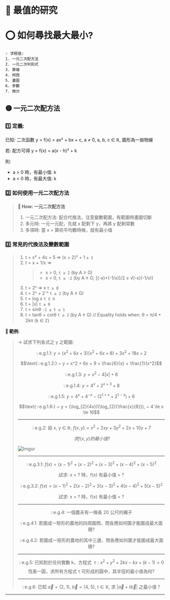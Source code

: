 # 📖 最值的研究

# ⭕ 如何尋找最大最小?

```Mnemonic
💡 求極值:
1. 一元二次配方法
2. 一元二次判別式
3. 算幾
4. 柯西
5. 畫圖
6. 參數
7. 微分
```

## 🟡 一元二次配方法

### 1️⃣ 定義:

已知: 二次函數 y = f(x) = ax² + bx + c, a ≠ 0, a, b, c ∈ ℝ, 圖形為一拋物線

若: 配方可得 y = f(x) = a(x - h)² + k

則:

- a > 0 時，有最小值: k
- a < 0 時，有最大值: k

### 2️⃣ 如何使用一元二次配方法

> **💫 How: 一元二次配方法**
>
> 1. 一元二次配方法: 配合代換法，注意變數範圍，有範圍時畫圖切斷
> 2. 多元時: 一元一元配，先就 x 配剩下 y，再將 y 配剩常數
> 3. 多項時: 當 x = 算術平均數時候，就有最小值

### 3️⃣ 常見的代換法及變數範圍

> 1. t = x² + 4x + 5 ⇒ (x + 2)² + 1 `≥ 1`
> 2. t = x + 1/x ⇒
>    > - x > 0, `t ≥ 2` (by A ≥ G)
>    > - x < 0, `t ≤ -2` (by A ≥ G; [(-x)+(-1/x)]/2 ≥ √(-x)(-1/x))
> 3. t = 2ˣ ⇒ x `t ≥ 0`
> 4. t = 2ˣ + 2⁻ˣ `t ≥ 2` (by A ≥ G)
> 5. t = log x `t ∈ ℝ`
> 6. t = |x| `t ≥ 0`
> 7. t = sinθ `-1 ≤ t ≤ 1`
> 8. t = tanθ + cotθ `t ≥ 2` (by A ≥ G) // Equality holds when: θ = π/4 + 2kπ (k ∈ ℤ)

**📌 範例:**

> → 試求下列各式之 y 之範圍:
>
> $$\text{💡e.g.1.1:} ~ y = (x^2 + 6x + 3)(x^2 + 6x + 8) + 3x^2 + 18x + 2$$
>
> $$\text{💡e.g.1.2:} ~ y = x^2 + 6x + 9 + \frac{6}{x} + \frac{1}{x^2}$$
>
> $$\text{💡e.g.1.3:} ~ y = x^2 - 4 \left | x \right | + 6$$
>
> $$\text{💡e.g.1.4:} ~ y = 4^x + 2^{x + 3} + 8$$
>
> $$\text{💡e.g.1.5:} ~ y = 4^x + 4^{-x} - (2^{1 + x} + 2^{1 - x}) + 6$$
>
> $$\text{💡e.g.1.6:} ~ y = (\log_{2}{4x})(\log_{2}{\frac{x}{8}}), ~ 4 \le x \le 16$$
>
> ---
>
> $$\text{💡e.g.2: 設 x, y ∈ ℝ;} ~ f(x, y) = x^2 + 2xy + 3y^2 + 2x + 10y + 7$$
>
> $$~ 求 f(x, y) 的最小值?$$
>
> ![Imgur](https://imgur.com/zrC0hfb.jpeg)
>
> ---
>
> $$\text{💡e.g.3.1: } f(x) = (x - 1)^2 + (x - 2)^2 + (x - 3)^2 + (x - 4)^2 + (x - 5)^2$$
>
> $$\text{試求: x = ? 時，f(x) 有最小值 = ?}$$
>
> $$\text{💡e.g.3.2: } f(x) = (x - 1)^2 + 2(x - 2)^2 + 3(x - 3)^2 + 4(x - 4)^2 + 5(x - 5)^2$$
>
> $$\text{試求: x = ? 時，f(x) 有最小值 = ?}$$
>
> ---
>
> $$\text{💡e.g.4: 一個農夫有一條長 20 公尺的繩子}$$
>
> $$\text{💡e.g.4.1: 若圍成一矩形的農地的四周圍問，問各應如何圍才能圍成最大面積?}$$
>
> $$\text{💡e.g.4.2: 若圍成一矩形的農地的其中三邊，問各應如何圍才能圍成最大面積?}$$
>
> ---
>
> $$ \text{💡e.g.5: 已知對於任何實數 k，方程式 } ~ τ: x^2 + y^2 + 2kx - kx + (k-1) = 0$$
> $$ \text{ 恆表一圓，求所有方程式 τ 可形成的圓中，其半徑的最小值為何? }$$
>
> ---
>
> $$\text{💡e.g.6: 已知} ~ \vec{a} = (2, ~ 1), ~ \vec{b} = (4, ~ 5), ~ t \in \mathbb{R}, ~ \text{求} ~ \left| \vec{a} + t\vec{b} \right| ~ \text{之最小值？}$$

---
